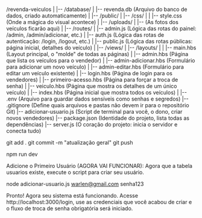 /revenda-veiculos
|
|-- /database/
|   |-- revenda.db             (Arquivo do banco de dados, criado automaticamente)
|
|-- /public/
|   |-- /css/
|   |   |-- style.css          (Onde a mágica do visual acontece)
|   |-- /uploads/
|       |-- (As fotos dos veículos ficarão aqui)
|
|-- /routes/
|   |-- admin.js               (Lógica das rotas do painel: /admin, /admin/adicionar, etc.)
|   |-- auth.js                (Lógica das rotas de autenticação: /login, /logout, etc.)
|   |-- public.js              (Lógica das rotas públicas: página inicial, detalhes do veículo)
|
|-- /views/
|   |-- /layouts/
|   |   |-- main.hbs           (Layout principal, o "molde" de todas as páginas)
|   |-- admin.hbs              (Página que lista os veículos para o vendedor)
|   |-- admin-adicionar.hbs    (Formulário para adicionar um novo veículo)
|   |-- admin-editar.hbs       (Formulário para editar um veículo existente)
|   |-- login.hbs              (Página de login para os vendedores)
|   |-- primeiro-acesso.hbs    (Página para forçar a troca de senha)
|   |-- veiculo.hbs            (Página que mostra os detalhes de um único veículo)
|   |-- index.hbs              (Página inicial que mostra todos os veículos)
|
|-- .env                       (Arquivo para guardar dados sensíveis como senhas e segredos)
|-- .gitignore                 (Define quais arquivos e pastas não devem ir para o repositório Git)
|-- adicionar-usuario.js       (Script de terminal para você, o dono, criar novos vendedores)
|-- package.json               (Identidade do projeto, lista todas as dependências)
|-- server.js                  (O coração do projeto: inicia o servidor e conecta tudo)



git add .
git commit -m "atualização geral"
git push


npm run dev


Adicione o Primeiro Usuário (AGORA VAI FUNCIONAR):
Agora que a tabela usuarios existe, execute o script para criar seu usuário.


node adicionar-usuario.js warlen@gmail.com senha123


Pronto! Agora seu sistema está funcionando. Acesse http://localhost:3000/login, use as credenciais que você acabou de criar e o fluxo de troca de senha obrigatória será iniciado.
